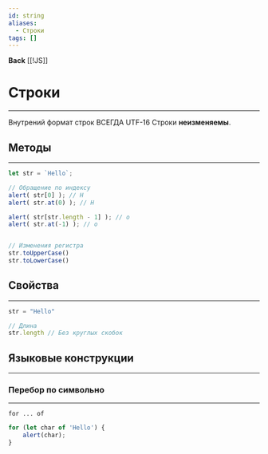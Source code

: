 ```yaml
---
id: string
aliases:
  - Строки
tags: []
---
```

**Back**
    [[!JS]]

# Строки
---
Внутрений формат строк ВСЕГДА UTF-16
Строки **неизменяемы**.


## Методы
---
```js
let str = `Hello`;

// Обращение по индексу
alert( str[0] ); // H
alert( str.at(0) ); // H

alert( str[str.length - 1] ); // o
alert( str.at(-1) ); // o


// Изменения регистра
str.toUpperCase()
str.toLowerCase()
```


## Свойства
---
```js
str = "Hello"

// Длина
str.length // Без круглых скобок
```

## Языковые конструкции
---
### Перебор по символьно
---
`for ... of`
```js
for (let char of 'Hello') {
    alert(char);
}
```

